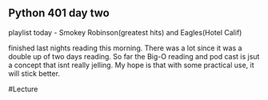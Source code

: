 ## Python 401 day two
playlist today - Smokey Robinson(greatest hits) and Eagles(Hotel Calif)

finished last nights reading this morning.  There was a lot since it was a double up of two days reading. So far the Big-O reading and pod cast is jsut a concept that isnt really jelling.  My hope is that with some practical use, it will stick better. 

#Lecture
   
